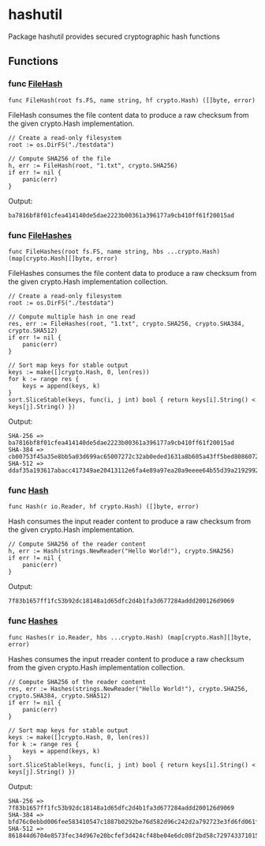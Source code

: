 # hashutil

Package hashutil provides secured cryptographic hash functions

## Functions

### func [FileHash](file.go#L18)

`func FileHash(root fs.FS, name string, hf crypto.Hash) ([]byte, error)`

FileHash consumes the file content data to produce a raw checksum from the
given crypto.Hash implementation.

```golang
// Create a read-only filesystem
root := os.DirFS("./testdata")

// Compute SHA256 of the file
h, err := FileHash(root, "1.txt", crypto.SHA256)
if err != nil {
    panic(err)
}
```

 Output:

```
ba7816bf8f01cfea414140de5dae2223b00361a396177a9cb410ff61f20015ad
```

### func [FileHashes](file.go#L60)

`func FileHashes(root fs.FS, name string, hbs ...crypto.Hash) (map[crypto.Hash][]byte, error)`

FileHashes consumes the file content data to produce a raw checksum from the
given crypto.Hash implementation collection.

```golang
// Create a read-only filesystem
root := os.DirFS("./testdata")

// Compute multiple hash in one read
res, err := FileHashes(root, "1.txt", crypto.SHA256, crypto.SHA384, crypto.SHA512)
if err != nil {
    panic(err)
}

// Sort map keys for stable output
keys := make([]crypto.Hash, 0, len(res))
for k := range res {
    keys = append(keys, k)
}
sort.SliceStable(keys, func(i, j int) bool { return keys[i].String() < keys[j].String() })
```

 Output:

```
SHA-256 => ba7816bf8f01cfea414140de5dae2223b00361a396177a9cb410ff61f20015ad
SHA-384 => cb00753f45a35e8bb5a03d699ac65007272c32ab0eded1631a8b605a43ff5bed8086072ba1e7cc2358baeca134c825a7
SHA-512 => ddaf35a193617abacc417349ae20413112e6fa4e89a97ea20a9eeee64b55d39a2192992a274fc1a836ba3c23a3feebbd454d4423643ce80e2a9ac94fa54ca49f
```

### func [Hash](reader.go#L18)

`func Hash(r io.Reader, hf crypto.Hash) ([]byte, error)`

Hash consumes the input reader content to produce a raw checksum from the
given crypto.Hash implementation.

```golang
// Compute SHA256 of the reader content
h, err := Hash(strings.NewReader("Hello World!"), crypto.SHA256)
if err != nil {
    panic(err)
}
```

 Output:

```
7f83b1657ff1fc53b92dc18148a1d65dfc2d4b1fa3d677284addd200126d9069
```

### func [Hashes](reader.go#L47)

`func Hashes(r io.Reader, hbs ...crypto.Hash) (map[crypto.Hash][]byte, error)`

Hashes consumes the input rreader content to produce a raw checksum from the
given crypto.Hash implementation collection.

```golang
// Compute SHA256 of the reader content
res, err := Hashes(strings.NewReader("Hello World!"), crypto.SHA256, crypto.SHA384, crypto.SHA512)
if err != nil {
    panic(err)
}

// Sort map keys for stable output
keys := make([]crypto.Hash, 0, len(res))
for k := range res {
    keys = append(keys, k)
}
sort.SliceStable(keys, func(i, j int) bool { return keys[i].String() < keys[j].String() })
```

 Output:

```
SHA-256 => 7f83b1657ff1fc53b92dc18148a1d65dfc2d4b1fa3d677284addd200126d9069
SHA-384 => bfd76c0ebbd006fee583410547c1887b0292be76d582d96c242d2a792723e3fd6fd061f9d5cfd13b8f961358e6adba4a
SHA-512 => 861844d6704e8573fec34d967e20bcfef3d424cf48be04e6dc08f2bd58c729743371015ead891cc3cf1c9d34b49264b510751b1ff9e537937bc46b5d6ff4ecc8
```

